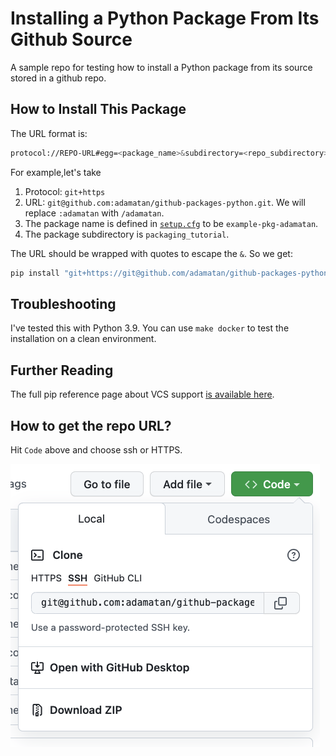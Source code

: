 # Installing a Python Package From Its Github Source

A sample repo for testing how to install a Python package from its source stored in a github repo.

## How to Install This Package

The URL format is:

```bash
protocol://REPO-URL#egg=<package_name>&subdirectory=<repo_subdirectory>
```

For example,let's take
1. Protocol: `git+https`
1. URL: `git@github.com:adamatan/github-packages-python.git`. We will replace `:adamatan` with `/adamatan`.
1. The package name is defined in [`setup.cfg`](./packaging_tutorial/setup.cfg) to be `example-pkg-adamatan`.
1. The package subdirectory is `packaging_tutorial`.

The URL should be wrapped with quotes to escape the `&`. So we get:

```bash
pip install "git+https://git@github.com/adamatan/github-packages-python.git#subdirectory=packaging_tutorial&egg=example-pkg-adamatan"
```


## Troubleshooting
I've tested this with Python 3.9. You can use `make docker` to test the installation on a clean environment.

## Further Reading
The full pip reference page about VCS support [is available here](https://pip.pypa.io/en/stable/topics/vcs-support/).


## How to get the repo URL?
Hit `Code` above and choose ssh or HTTPS.

![Repo URL](repo-url.png)

